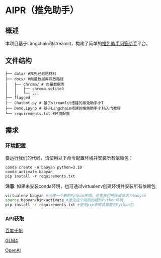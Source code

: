 # AIPR（推免助手）

## 概述

本项目基于Langchain和streamlit，构建了简单的[推免助手问答助手](http://49.232.147.232:8503/)平台。

## 文件结构

```
├── data/ #推免经验贴材料
├── docs/ #向量数据库存放路径
│   ├── chroma/ # 向量数据库
│   │   ├── chroma.sqlite3
│   │   └── ...
├── flagged
├── Chatbot.py # 基于streamlit搭建的推免助手小T
├── Demo.ipynb # 基于Langchain搭建的推免助手小T&入门教程
└── requirements.txt #环境配置
```

## 需求

### 环境配置

要运行我们的代码，请使用以下命令配置环境并安装所有依赖包：

```
conda create -n baoyan python=3.10
conda activate baoyan
pip install -r requirements.txt
```

**注意**: 如果未安装conda环境，也可通过virtualenv创建环境并安装所有依赖包

```bash
virtualenv baoyan #创建一个新的Python环境，这里我们把环境命名为baoyan
source baoyan/bin/activate #激活这个刚刚创建的Python环境
pip install -r requirements.txt #使用pip来安装需要的Python包
```

### API获取

[百度千帆](https://console.bce.baidu.com/qianfan/ais/console/applicationConsole/application)

[GLM4](https://maas.aminer.cn/usercenter/apikeys)

[OpenAI](https://platform.openai.com/docs/introduction)
